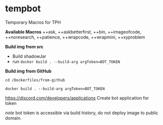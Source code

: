 # tempbot
Temporary Macros for TPH

**Available Macros**
++ask, ++askbetterfirst, ++bin, ++imageofcode, ++noresearch, ++patience, ++wrapcode, ++wrapmini, ++xyproblem

**Build img from src**
- Build shadowJar
- run `docker build . --build-arg argToken=BOT_TOKEN`

**Build img from GitHub**

`cd /Dockerfiles/from-github`

`docker build . --build-arg argToken=BOT_TOKEN`

https://discord.com/developers/applications
Create bot application for token

*note* bot token is accessible via build history, do not deploy image to public domain.
